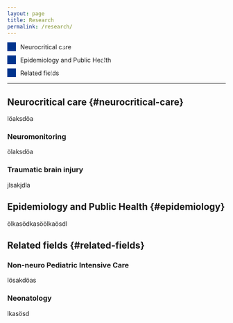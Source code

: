 ```yaml
---
layout: page
title: Research
permalink: /research/
---
```


<style>
  a {
    text-decoration: none;
  }
  .section-nav ul {
    list-style-type: none;
    padding-left: 0;
  }
  .section-nav li {
    margin-bottom: 10px;
  }
  .section-nav a {
    display: flex;
    align-items: center;
  }
  .section-nav a:before {
    content: "";
    display: inline-block;
    width: 20px;
    height: 20px;
    margin-right: 10px;
    background-color: #00338D;
    position: relative;
  }
  .section-nav a:after {
    content: "↓";
    color: white;
    position: relative;
    left: -25px;
    font-weight: bold;
  }
</style>

<!-- Navigation Menu -->
<nav class="section-nav">
  <ul>
    <li><a href="#neurocritical-care">Neurocritical care</a></li>
    <li><a href="#epidemiology">Epidemiology and Public Health</a></li>
    <li><a href="#related-fields">Related fields</a></li>
  </ul>
</nav>

<hr>

## Neurocritical care {#neurocritical-care}
löaksdöa

### Neuromonitoring
ölaksdöa

### Traumatic brain injury
jlsakjdla

## Epidemiology and Public Health {#epidemiology}
ölkasödkasöölkaösdl

## Related fields {#related-fields}

### Non-neuro Pediatric Intensive Care
lösakdöas

### Neonatology
lkasösd